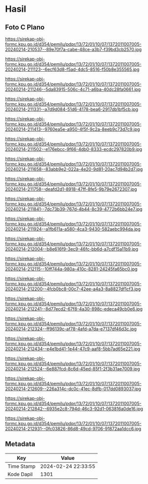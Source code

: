 # Hasil

## Foto C Plano

https://sirekap-obj-formc.kpu.go.id/d354/pemilu/pdpr/13/72/01/10/07/1372011007005-20240214-210537--89e70f7a-cabe-48ce-a3b7-f39bd3cb2570.jpg

https://sirekap-obj-formc.kpu.go.id/d354/pemilu/pdpr/13/72/01/10/07/1372011007005-20240214-211123--6ecf63d8-f5ad-4dc5-8516-f50b8e355565.jpg

https://sirekap-obj-formc.kpu.go.id/d354/pemilu/pdpr/13/72/01/10/07/1372011007005-20240214-211246--5da83915-506c-4c71-a6ba-40dc28fa0661.jpg

https://sirekap-obj-formc.kpu.go.id/d354/pemilu/pdpr/13/72/01/10/07/1372011007005-20240214-211331--a7d9d084-51d6-4178-bea6-2917db1bf5cb.jpg

https://sirekap-obj-formc.kpu.go.id/d354/pemilu/pdpr/13/72/01/10/07/1372011007005-20240214-211413--9760ea5e-a950-4f5f-9c2a-8eeb9c73d7c9.jpg

https://sirekap-obj-formc.kpu.go.id/d354/pemilu/pdpr/13/72/01/10/07/1372011007005-20240214-211502--e176ebcc-9f66-4db0-8333-ecdc297820b9.jpg

https://sirekap-obj-formc.kpu.go.id/d354/pemilu/pdpr/13/72/01/10/07/1372011007005-20240214-211658--83abb9e2-022a-4e20-9d81-20ac7d94b2d7.jpg

https://sirekap-obj-formc.kpu.go.id/d354/pemilu/pdpr/13/72/01/10/07/1372011007005-20240214-211758--deafd2d1-8918-47ff-8fe5-9b79e2672307.jpg

https://sirekap-obj-formc.kpu.go.id/d354/pemilu/pdpr/13/72/01/10/07/1372011007005-20240214-211841--7dc73b39-767d-4b44-8c39-4772b6bb24e7.jpg

https://sirekap-obj-formc.kpu.go.id/d354/pemilu/pdpr/13/72/01/10/07/1372011007005-20240214-211924--a1fb611a-a580-4ca3-9430-582aebc994da.jpg

https://sirekap-obj-formc.kpu.go.id/d354/pemilu/pdpr/13/72/01/10/07/1372011007005-20240214-212004--b8e616f9-3ec9-46fc-bb6d-a7cdf15a11b9.jpg

https://sirekap-obj-formc.kpu.go.id/d354/pemilu/pdpr/13/72/01/10/07/1372011007005-20240214-212115--10ff744a-980a-410c-8281-24245fa65bc0.jpg

https://sirekap-obj-formc.kpu.go.id/d354/pemilu/pdpr/13/72/01/10/07/1372011007005-20240214-212200--4fcb0bc8-00c7-42ee-a4a3-8a8827df1cf3.jpg

https://sirekap-obj-formc.kpu.go.id/d354/pemilu/pdpr/13/72/01/10/07/1372011007005-20240214-212241--8d77ecd2-67f8-4a30-898c-edeca49cb0e6.jpg

https://sirekap-obj-formc.kpu.go.id/d354/pemilu/pdpr/13/72/01/10/07/1372011007005-20240214-212324--ff96139c-af78-4afd-a7da-e7137df46d3c.jpg

https://sirekap-obj-formc.kpu.go.id/d354/pemilu/pdpr/13/72/01/10/07/1372011007005-20240214-212434--e4e1bd41-1e44-47c9-aaf8-5bb7ad65e221.jpg

https://sirekap-obj-formc.kpu.go.id/d354/pemilu/pdpr/13/72/01/10/07/1372011007005-20240214-212524--6e887fcd-8c6d-45ed-85f1-2f3b31ae7009.jpg

https://sirekap-obj-formc.kpu.go.id/d354/pemilu/pdpr/13/72/01/10/07/1372011007005-20240214-212609--226a314c-dc0c-41ec-8dfb-017dd0893037.jpg

https://sirekap-obj-formc.kpu.go.id/d354/pemilu/pdpr/13/72/01/10/07/1372011007005-20240214-212842--6935e2c8-794d-46c3-92d1-063816a0de16.jpg

https://sirekap-obj-formc.kpu.go.id/d354/pemilu/pdpr/13/72/01/10/07/1372011007005-20240214-212931--0fc03826-86d8-49cd-9706-91872aa1dcc6.jpg


## Metadata

| Key        | Value               |
| ---------- | ------------------- |
| Time Stamp | 2024-02-24 22:33:55 |
| Kode Dapil | 1301                |



